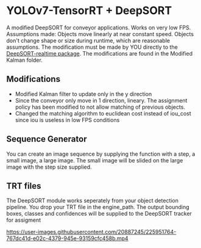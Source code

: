 # YOLOv7-TensorRT + DeepSORT
A modified DeepSORT for conveyor applications. Works on very low FPS. Assumptions made: Objects move linearly at near constant speed. Objects don't change shape or size during runtime, which are reasonable assumptions. The modification must be made by YOU directly to the [DeepSORT-realtime package](deep-sort-realtime). The modifications are found in the Modified Kalman folder.
## Modifications
- Modified Kalman filter to update only in the y direction
- Since the conveyor only move in 1 direction, lineary. The assignment policy has been modified to not allow matching of previous objects.
- Changed the matching algorithm to euclidean cost instead of iou_cost since iou is useless in low FPS conditions

## Sequence Generator
You can create an image sequence by supplying the function with a step, a small image, a large image. The small image will be slided on the large image with the step size supplied.

## TRT files
The DeepSORT module works seperately from your object detection pipeline. You drop your TRT file in the engine_path. The output bounding boxes, classes and confidences will be supplied to the DeepSORT tracker for assigment

https://user-images.githubusercontent.com/20887245/225951764-767dc41d-e02c-4379-945e-93159cfc458b.mp4
